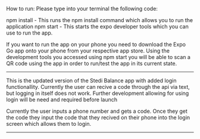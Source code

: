 How to run:
Please type into your terminal the following code:

npm install - This runs the npm install command which allows you to run the application
npm start -  This starts the expo developer tools which you can use to run the app.

If you want to run the app on your phone you need to download the Expo Go app onto your phone from your respective app store. Using the development tools you accessed using npm start you will be able to scan a QR code using the app in order to run/test the app in its current state.

--------------------------------------------------------------------------------------------------------------------

This is the updated version of the Stedi Balance app with added login functionallity. Currently the user can recive a code through the api via text, but logging in itself does not work. Further development allowing for using login will be need and required before launch

Currently the user inputs a phone number and gets a code. Once they get the code they input the code that they recived on their phone into the login screen which allows them to login.

--------------------------------------------------------------------------------------------------------------------